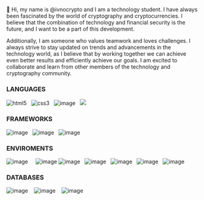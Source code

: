 👋 Hi, my name is @ivnocrypto and I am a technology student. I have always been fascinated by the world of cryptography and cryptocurrencies. I believe that the combination of technology and financial security is the future, and I want to be a part of this development.

Additionally, I am someone who values teamwork and loves challenges. I always strive to stay updated on trends and advancements in the technology world, as I believe that by working together we can achieve even better results and efficiently achieve our goals. I am excited to collaborate and learn from other members of the technology and cryptography community.


### LANGUAGES

![html5](https://icongr.am/devicon/html5-original-wordmark.svg?size=40&color=currentColor) &nbsp;
![css3](https://icongr.am/devicon/css3-original.svg?size=30&color=ffffff) &nbsp;
![image](https://icongr.am/devicon/javascript-original.svg?size=30&color=ffffff) &nbsp;
![](https://icongr.am/devicon/typescript-original.svg?size=30&color=ffffff) &nbsp;

### FRAMEWORKS

![image](https://icongr.am/devicon/react-original-wordmark.svg?size=40&color=currentColor) &nbsp;
![image](https://icongr.am/devicon/express-original.svg?size=45&color=currentColor)
&nbsp;
![image](https://icongr.am/devicon/sequelize-plain.svg?size=45&color=currentColor) &nbsp; 

### ENVIROMENTS

![image](https://user-images.githubusercontent.com/112492580/210075330-58b1fa9d-5802-4824-94a8-a392ce1b5411.png) 
&nbsp;
&nbsp;
![image](https://icongr.am/devicon/git-original.svg?size=40&color=currentColor)
![image](https://icongr.am/simple/visualstudio.svg?size=45&color=currentColor&colored=false) 
&nbsp;
![image](https://icongr.am/devicon/docker-original-wordmark.svg?size=40&color=currentColor) 
&nbsp;
![image](https://icongr.am/devicon/nodejs-original.svg?size=40&color=currentColor) 
&nbsp;
![image](https://icongr.am/devicon/ubuntu-plain-wordmark.svg?size=40&color=currentColor) 
&nbsp;
![image](https://icongr.am/devicon/apple-original.svg?size=40&color=currentColor) 
&nbsp;

### DATABASES

![image](https://icongr.am/devicon/mysql-original.svg?size=40&color=currentColor) &nbsp;&nbsp; 
![image](https://icongr.am/devicon/postgresql-original-wordmark.svg?size=40&color=ffffff) &nbsp;&nbsp; 
![image](https://icongr.am/devicon/mongodb-original-wordmark.svg?size=40&color=ffffff) &nbsp;&nbsp; 



